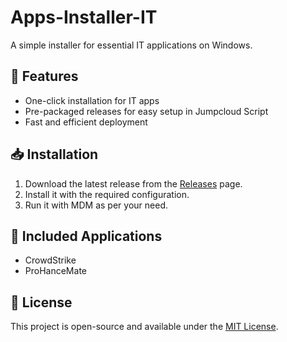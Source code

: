 # Apps-Installer-IT

A simple installer for essential IT applications on Windows.

## 🚀 Features
- One-click installation for IT apps  
- Pre-packaged releases for easy setup in Jumpcloud Script
- Fast and efficient deployment  

## 📥 Installation  
1. Download the latest release from the [Releases](https://github.com/chandan-ksolves/Apps-Installer-IT/releases) page.  
2. Install it with the required configuration.  
3. Run it with MDM as per your need.  

## 📜 Included Applications  
- CrowdStrike 
- ProHanceMate

## 📄 License  
This project is open-source and available under the [MIT License](LICENSE).  
